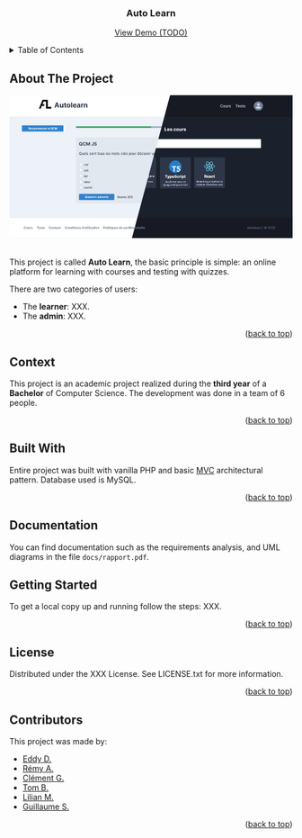 <div id="top"></div>

<!-- PROJECT LOGO -->
<br />
<div align="center">
  <h3 align="center">Auto Learn</h3>
  <p align="center">
    <a href="#">View Demo (TODO)</a>
  </p>
</div>

<!-- TABLE OF CONTENTS -->
<details>
  <summary>Table of Contents</summary>
  <ol>
    <li><a href="#about-the-project">About The Project</a></li>
    <li><a href="#context">Context</a></li>
    <li><a href="#built-with">Built With</a></li>
    <li><a href="#documentation">Documentation</a></li>
    <li><a href="#getting-started">Getting Started</a></li>
    <li><a href="#license">License</a></li>
    <li><a href="#contributors">Contributors</a></li>
  </ol>
</details>

<!-- ABOUT THE PROJECT -->
## About The Project

<div align="center">
  <img src="project-image.png">
</div>
<br />

This project is called **Auto Learn**, the basic principle is simple: an online platform for learning with courses and testing with quizzes.

There are two categories of users:

- The **learner**: XXX.
- The **admin**: XXX.

<p align="right">(<a href="#top">back to top</a>)</p>

<!-- CONTEXT -->
## Context

This project is an academic project realized during the **third year** of a **Bachelor** of Computer Science.
The development was done in a team of 6 people.

<p align="right">(<a href="#top">back to top</a>)</p>

## Built With

Entire project was built with vanilla PHP and basic [MVC](https://en.wikipedia.org/wiki/Model%E2%80%93view%E2%80%93controller) architectural pattern. Database used is MySQL.

<p align="right">(<a href="#top">back to top</a>)</p>

<!-- DOCUMENTATION -->
## Documentation

You can find documentation such as the requirements analysis, and UML diagrams in the file `docs/rapport.pdf`.

<!-- GETTING STARTED -->
## Getting Started

To get a local copy up and running follow the steps: XXX.

<p align="right">(<a href="#top">back to top</a>)</p>

<!-- LICENSE -->
## License

Distributed under the XXX License. See LICENSE.txt for more information.

<p align="right">(<a href="#top">back to top</a>)</p>

<!-- Contributors -->
## Contributors

This project was made by:
- [Eddy D.](https://github.com/Akwd22)
- [Rémy A.](https://github.com/Taarjax)
- [Clément G.](https://github.com/Zoreph22)
- [Tom B.](https://github.com/tom-Shiiir0)
- [Lilian M.](https://github.com/LilianLeVrai)
- [Guillaume S.](https://github.com/gs2142)

<p align="right">(<a href="#top">back to top</a>)</p>
